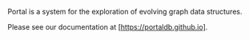 Portal is a system for the exploration of evolving graph data structures.

Please see our documentation at [https://portaldb.github.io].